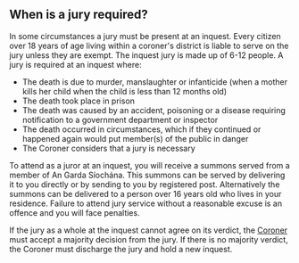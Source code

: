 ##  When is a jury required?

In some circumstances a jury must be present at an inquest. Every citizen over
18 years of age living within a coroner's district is liable to serve on the
jury unless they are exempt. The inquest jury is made up of 6-12 people. A
jury is required at an inquest where:

  * The death is due to murder, manslaughter or infanticide (when a mother kills her child when the child is less than 12 months old) 
  * The death took place in prison 
  * The death was caused by an accident, poisoning or a disease requiring notification to a government department or inspector 
  * The death occurred in circumstances, which if they continued or happened again would put member(s) of the public in danger 
  * The Coroner considers that a jury is necessary 

To attend as a juror at an inquest, you will receive a summons served from a
member of An Garda Síochána. This summons can be served by delivering it to
you directly or by sending to you by registered post. Alternatively the
summons can be delivered to a person over 16 years old who lives in your
residence. Failure to attend jury service without a reasonable excuse is an
offence and you will face penalties.

If the jury as a whole at the inquest cannot agree on its verdict, the [
Coroner ](/en/death/sudden-or-unexplained-death/coroners/) must accept a
majority decision from the jury. If there is no majority verdict, the Coroner
must discharge the jury and hold a new inquest.
